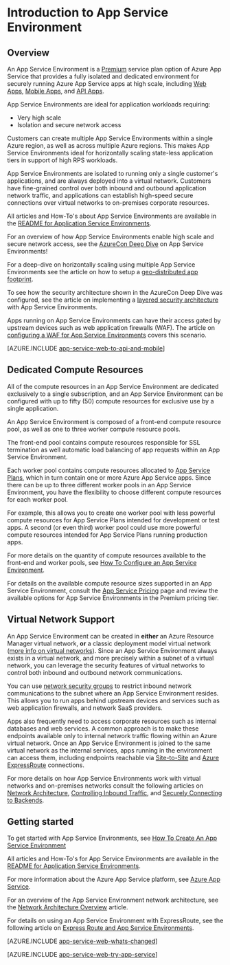 <properties 
	pageTitle="Introduction to App Service Environment" 
	description="Learn about the App Service Environment feature that provides secure, VNet-joined, dedicated scale units for running all of your apps." 
	services="app-service" 
	documentationCenter="" 
	authors="ccompy" 
	manager="wpickett" 
	editor=""/>

<tags 
	ms.service="app-service" 
	ms.workload="na" 
	ms.tgt_pltfrm="na" 
	ms.devlang="na" 
	ms.topic="article" 
	ms.date="07/11/2016"
	ms.author="stefsch"/>

# Introduction to App Service Environment

## Overview ##
An App Service Environment is a [Premium][PremiumTier] service plan option of Azure App Service that provides a fully isolated and dedicated environment for securely running Azure App Service apps at high scale, including [Web Apps][WebApps], [Mobile Apps][MobileApps], and [API Apps][APIApps].  

App Service Environments are ideal for application workloads requiring:

- Very high scale
- Isolation and secure network access

Customers can create multiple App Service Environments within a single Azure region, as well as across multiple Azure regions.  This makes App Service Environments ideal for horizontally scaling state-less application tiers in support of high RPS workloads.

App Service Environments are isolated to running only a single customer's applications, and are always deployed into a virtual network.  Customers have fine-grained control over both inbound and outbound application network traffic, and applications can establish high-speed secure connections over virtual networks to on-premises corporate resources.

All articles and How-To's about App Service Environments are available in the [README for Application Service Environments](../app-service/app-service-app-service-environments-readme.md).

For an overview of how App Service Environments enable high scale and secure network access, see the [AzureCon Deep Dive][AzureConDeepDive] on App Service Environments!

For a deep-dive on horizontally scaling using multiple App Service Environments see the article on how to setup a [geo-distributed app footprint][GeodistributedAppFootprint].

To see how the security architecture shown in the AzureCon Deep Dive was configured, see the article on implementing a [layered security architecture](app-service-app-service-environment-layered-security.md) with App Service Environments.

Apps running on App Service Environments can have their access gated by upstream devices such as web application firewalls (WAF).  The article on [configuring a WAF for App Service Environments](app-service-app-service-environment-web-application-firewall.md) covers this scenario. 

[AZURE.INCLUDE [app-service-web-to-api-and-mobile](../../includes/app-service-web-to-api-and-mobile.md)] 

## Dedicated Compute Resources ##
All of the compute resources in an App Service Environment are dedicated exclusively to a single subscription, and an App Service Environment can be configured with up to fifty (50) compute resources for exclusive use by a single application.

An App Service Environment is composed of a front-end compute resource pool, as well as one to three worker compute resource pools. 

The front-end pool contains compute resources responsible for SSL termination as well automatic load balancing of app requests within an App Service Environment. 

Each worker pool contains compute resources allocated to [App Service Plans][AppServicePlan], which in turn contain one or more Azure App Service apps.  Since there can be up to three different worker pools in an App Service Environment, you have the flexibility to choose different compute resources for each worker pool.  

For example, this allows you to create one worker pool with less powerful compute resources for App Service Plans intended for development or test apps.  A second (or even third) worker pool could use more powerful compute resources intended for App Service Plans running production apps.

For more details on the quantity of compute resources available to the front-end and worker pools, see [How To Configure an App Service Environment][HowToConfigureanAppServiceEnvironment].  

For details on the available compute resource sizes supported in an App Service Environment, consult the [App Service Pricing][AppServicePricing] page and review the available options for App Service Environments in the Premium pricing tier.

## Virtual Network Support ##
An App Service Environment can be created in **either** an Azure Resource Manager virtual network, **or** a classic deployment model virtual network ([more info on virtual networks][MoreInfoOnVirtualNetworks]).  Since an App Service Environment always exists in a virtual network, and more precisely within a subnet of a virtual network, you can leverage the security features of virtual networks to control both inbound and outbound network communications.  

You can use [network security groups][NetworkSecurityGroups] to restrict inbound network communications to the subnet where an App Service Environment resides.  This allows you to run apps behind upstream devices and services such as web application firewalls, and network SaaS providers.  

Apps also frequently need to access corporate resources such as internal databases and web services.  A common approach is to make these endpoints available only to internal network traffic flowing within an Azure virtual network.  Once an App Service Environment is joined to the same virtual network as the internal services, apps running in the environment can access them, including endpoints reachable via [Site-to-Site][SiteToSite] and [Azure ExpressRoute][ExpressRoute] connections.

For more details on how App Service Environments work with virtual networks and on-premises networks consult the following articles on [Network Architecture][NetworkArchitectureOverview], [Controlling Inbound Traffic][ControllingInboundTraffic], and [Securely Connecting to Backends][SecurelyConnectingToBackends]. 

## Getting started

To get started with App Service Environments, see [How To Create An App Service Environment][HowToCreateAnAppServiceEnvironment]

All articles and How-To's for App Service Environments are available in the [README for Application Service Environments](../app-service/app-service-app-service-environments-readme.md).

For more information about the Azure App Service platform, see [Azure App Service][AzureAppService].

For an overview of the App Service Environment network architecture, see the [Network Architecture Overview][NetworkArchitectureOverview] article.

For details on using an App Service Environment with ExpressRoute, see the following article on [Express Route and App Service Environments][NetworkConfigDetailsForExpressRoute].

[AZURE.INCLUDE [app-service-web-whats-changed](../../includes/app-service-web-whats-changed.md)]

[AZURE.INCLUDE [app-service-web-try-app-service](../../includes/app-service-web-try-app-service.md)]

<!-- LINKS -->
[PremiumTier]: http://azure.microsoft.com/pricing/details/app-service/
[MoreInfoOnVirtualNetworks]: https://azure.microsoft.com/documentation/articles/virtual-networks-faq/
[AppServicePlan]: http://azure.microsoft.com/documentation/articles/azure-web-sites-web-hosting-plans-in-depth-overview/
[HowToCreateAnAppServiceEnvironment]: http://azure.microsoft.com/documentation/articles/app-service-web-how-to-create-an-app-service-environment/
[AzureAppService]: http://azure.microsoft.com/documentation/articles/app-service-value-prop-what-is/
[WebApps]: http://azure.microsoft.com/documentation/articles/app-service-web-overview/
[MobileApps]: http://azure.microsoft.com/documentation/articles/app-service-mobile-value-prop-preview/
[APIApps]: http://azure.microsoft.com/documentation/articles/app-service-api-apps-why-best-platform/
[LogicApps]: http://azure.microsoft.com/documentation/articles/app-service-logic-what-are-logic-apps/
[AzureConDeepDive]:  https://azure.microsoft.com/documentation/videos/azurecon-2015-deploying-highly-scalable-and-secure-web-and-mobile-apps/
[GeodistributedAppFootprint]:  https://azure.microsoft.com/documentation/articles/app-service-app-service-environment-geo-distributed-scale/
[NetworkSecurityGroups]: https://azure.microsoft.com/documentation/articles/virtual-networks-nsg/
[SiteToSite]: https://azure.microsoft.com/documentation/articles/vpn-gateway-site-to-site-create/
[ExpressRoute]: http://azure.microsoft.com/services/expressroute/
[HowToConfigureanAppServiceEnvironment]:  http://azure.microsoft.com/documentation/articles/app-service-web-configure-an-app-service-environment/
[ControllingInboundTraffic]:  https://azure.microsoft.com/documentation/articles/app-service-app-service-environment-control-inbound-traffic/
[SecurelyConnectingToBackends]:  https://azure.microsoft.com/documentation/articles/app-service-app-service-environment-securely-connecting-to-backend-resources/
[NetworkArchitectureOverview]:  https://azure.microsoft.com/documentation/articles/app-service-app-service-environment-network-architecture-overview/
[NetworkConfigDetailsForExpressRoute]:  https://azure.microsoft.com/documentation/articles/app-service-app-service-environment-network-configuration-expressroute/
[AppServicePricing]: http://azure.microsoft.com/pricing/details/app-service/ 

<!-- IMAGES -->

 
